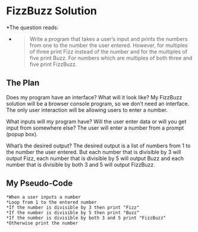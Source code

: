 # **FizzBuzz Solution**

*The question reads: 

* > Write a program that takes a user’s input and prints the numbers from one to the number the user entered. However, for multiples of three print Fizz instead of the number and for the multiples of five print Buzz. For numbers which are multiples of both three and five print FizzBuzz.


## **The Plan**

Does my program have an interface? What will it look like? My FizzBuzz solution will be a browser console program, so we don’t need an interface. The only user interaction will be allowing users to enter a number.


What inputs will my program have? Will the user enter data or will you get input from somewhere else? The user will enter a number from a prompt (popup box).


What’s the desired output? The desired output is a list of numbers from 1 to the number the user entered. But each number that is divisible by 3 will output Fizz, each number that is divisible by 5 will output Buzz and each number that is divisible by both 3 and 5 will output FizzBuzz.

## **My Pseudo-Code**

```
*When a user inputs a number
*Loop from 1 to the entered number
*If the number is divisible by 3 then print "Fizz"
*If the number is divisible by 5 then print "Buzz"
*If the number is divisible by both 3 and 5 print "FizzBuzz"
*Otherwise print the number
```
